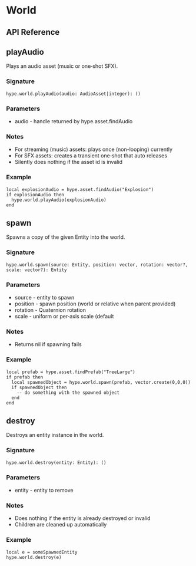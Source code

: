 # World

## API Reference

## playAudio

Plays an audio asset (music or one‑shot SFX).

### Signature

```luau
hype.world.playAudio(audio: AudioAsset|integer): ()
```

### Parameters
- audio - handle returned by hype.asset.findAudio

### Notes
- For streaming (music) assets: plays once (non-looping) currently
- For SFX assets: creates a transient one‑shot that auto releases
- Silently does nothing if the asset id is invalid

### Example

```luau
local explosionAudio = hype.asset.findAudio("Explosion")
if explosionAudio then
  hype.world.playAudio(explosionAudio)
end
```

## spawn

Spawns a copy of the given Entity into the world.

### Signature

```luau
hype.world.spawn(source: Entity, position: vector, rotation: vector?, scale: vector?): Entity
```

### Parameters
- source - entity to spawn
- position - spawn position (world or relative when parent provided)
- rotation - Quaternion rotation
- scale - uniform or per‑axis scale (default

### Notes
- Returns nil if spawning fails

### Example

```luau
local prefab = hype.asset.findPrefab("TreeLarge")
if prefab then
  local spawnedObject = hype.world.spawn(prefab, vector.create(0,0,0))
  if spawnedObject then
    -- do something with the spawned object
  end
end
```

## destroy

Destroys an entity instance in the world.

### Signature

```luau
hype.world.destroy(entity: Entity): ()
```

### Parameters
- entity - entity to remove

### Notes
- Does nothing if the entity is already destroyed or invalid
- Children are cleaned up automatically

### Example

```luau
local e = someSpawnedEntity
hype.world.destroy(e)
```
